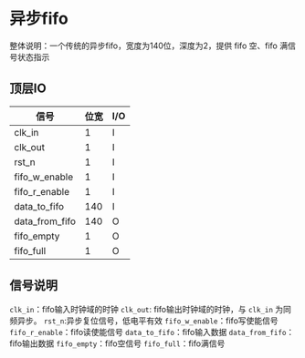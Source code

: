 # 异步fifo

整体说明：一个传统的异步fifo，宽度为140位，深度为2，提供 fifo 空、fifo 满信号状态指示

## 顶层IO

|信号|位宽|I/O|
|-----|-----|-----|
|clk_in|1|I|
|clk_out|1|I|
|rst_n|1|I|
|fifo_w_enable|1|I|
|fifo_r_enable|1|I|
|data_to_fifo|140|I|
|data_from_fifo|140|O|
|fifo_empty|1|O|
|fifo_full|1|O|

## 信号说明

`clk_in`：fifo输入时钟域的时钟
`clk_out`: fifo输出时钟域的时钟，与 `clk_in` 为同频异步。
`rst_n`:异步复位信号，低电平有效
`fifo_w_enable`：fifo写使能信号
`fifo_r_enable`：fifo读使能信号
`data_to_fifo`：fifo输入数据
`data_from_fifo`：fifo输出数据
`fifo_empty`：fifo空信号
`fifo_full`：fifo满信号
